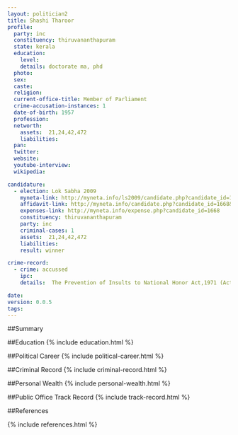 ```yaml
---
layout: politician2
title: Shashi Tharoor
profile: 
  party: inc
  constituency: thiruvananthapuram
  state: kerala
  education: 
    level: 
    details: doctorate ma, phd
  photo: 
  sex: 
  caste: 
  religion: 
  current-office-title: Member of Parliament
  crime-accusation-instances: 1
  date-of-birth: 1957
  profession: 
  networth: 
    assets:  21,24,42,472
    liabilities: 
  pan: 
  twitter: 
  website: 
  youtube-interview: 
  wikipedia: 

candidature: 
  - election: Lok Sabha 2009
    myneta-link: http://myneta.info/ls2009/candidate.php?candidate_id=1668
    affidavit-link: http://myneta.info/candidate.php?candidate_id=1668&scan=original
    expenses-link: http://myneta.info/expense.php?candidate_id=1668
    constituency: thiruvananthapuram 
    party: inc
    criminal-cases: 1
    assets:  21,24,42,472
    liabilities: 
    result: winner 

crime-record: 
  - crime: accussed
    ipc: 
    details:  The Prevention of Insults to National Honor Act,1971 (Act No.69 of 1971)Section 03 (I understand from Media Reports,that on the Basis of a Private Complaint the Addl CJM Court Ernakulam issued a Summons but i have not recieved it till date),Judicial Addl Chief Magistrate Court Ernakulam  

date: 
version: 0.0.5
tags: 
---
```

##Summary


##Education
{% include education.html %}


##Political Career
{% include political-career.html %}


##Criminal Record
{% include criminal-record.html %}


##Personal Wealth
{% include personal-wealth.html %}


##Public Office Track Record
{% include track-record.html %}


##References


{% include references.html %}